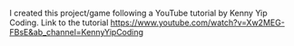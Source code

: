 I created this project/game following a YouTube tutorial by Kenny Yip Coding. 
Link to the tutorial https://www.youtube.com/watch?v=Xw2MEG-FBsE&ab_channel=KennyYipCoding
